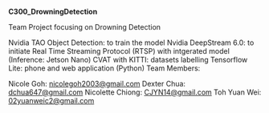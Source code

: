 **C300_DrowningDetection**

Team Project focusing on Drowning Detection

Nvidia TAO Object Detection: to train the model
Nvidia DeepStream 6.0: to initiate Real Time Streaming Protocol (RTSP) with intgerated model (Inference: Jetson Nano)
CVAT with KITTI: datasets labelling
Tensorflow Lite: phone and web application (Python)
Team Members:

Nicole Goh: nicolegoh2003@gmail.com
Dexter Chua: dchua647@gmail.com
Nicolette Chiong: CJYN14@gmail.com
Toh Yuan Wei: 02yuanweic2@gmail.com

